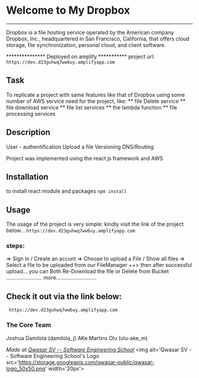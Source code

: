 # Welcome to My Dropbox
***
Dropbox is a file hosting service operated by the American company Dropbox, Inc.,
 headquartered in San Francisco, California, that offers cloud storage,
  file synchronization, personal cloud, and client software.


***************  Deployed on amplify  ***********
project url: `https://dev.d23guhwq7ww6uy.amplifyapp.com`

## Task
To replicate a project with same features like that of Dropbox
using some number of AWS service need for the project, like: 
** file Delete service
** file download service
** file list services
** the lambda function
** file processing services


## Description
User - authentification
Upload a file
Versioning
DNS/Routing

Project was implemented using the react js framework and AWS 


## Installation
to install react module and packages `npm install `



## Usage
The usage of the project is very simple:
kindly visit the link of the project below...
`https://dev.d23guhwq7ww6uy.amplifyapp.com`

### steps: 
 =>  Sign in / Create an accunt
 => Choose to upload a File / Show all files
 =>  Select a file to be uploaded from our FileManager
 ++>  then after successful upload... you can Both Re-Download the file or Delete from Bucket
 ........................ more...........................

 ## Check it out via the link below: 
 `  https://dev.d23guhwq7ww6uy.amplifyapp.com  `


### The Core Team
Joshua Damilola   (damilola_j) 
AKe Martins Olu   (olu-ake_m)

<span><i>Made at <a href='https://qwasar.io'>Qwasar SV -- Software Engineering School</a></i></span>
<span><img alt='Qwasar SV -- Software Engineering School's Logo src='https://storage.googleapis.com/qwasar-public/qwasar-logo_50x50.png' width='20px'></span>
